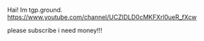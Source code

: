 Hai! Im tgp.ground. https://www.youtube.com/channel/UCZIDLD0cMKFXrl0ueR_fXcw

please subscribe i need money!!!
